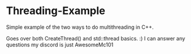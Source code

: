 # Threading-Example
Simple example of the two ways to do multithreading in C++.

Goes over both CreateThread() and std::thread basics. :)
I can answer any questions my discord is just AwesomeMc101
